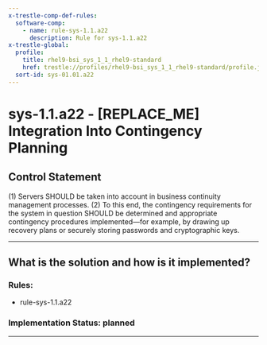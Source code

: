 ```yaml
---
x-trestle-comp-def-rules:
  software-comp:
    - name: rule-sys-1.1.a22
      description: Rule for sys-1.1.a22
x-trestle-global:
  profile:
    title: rhel9-bsi_sys_1_1_rhel9-standard
    href: trestle://profiles/rhel9-bsi_sys_1_1_rhel9-standard/profile.json
  sort-id: sys-01.01.a22
---
```


# sys-1.1.a22 - \[REPLACE_ME\] Integration Into Contingency Planning

## Control Statement

(1) Servers SHOULD be taken into account in business continuity management processes.
(2) To this end, the contingency requirements for the system in question SHOULD be determined
and appropriate contingency procedures implemented—for example, by drawing up recovery plans
or securely storing passwords and cryptographic keys.

______________________________________________________________________

## What is the solution and how is it implemented?

<!-- For implementation status enter one of: implemented, partial, planned, alternative, not-applicable -->

<!-- Note that the list of rules under ### Rules: is read-only and changes will not be captured after assembly to JSON -->

<!-- Add control implementation description here for control: sys-1.1.a22 -->

### Rules:

  - rule-sys-1.1.a22

### Implementation Status: planned

______________________________________________________________________
